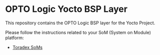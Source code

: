 # OPTO Logic Yocto BSP Layer

This repository contains the OPTO Logic BSP layer for the Yocto Project.

Please follow the instructions related to your SoM (System on Module) platform:
 - [Toradex SoMs](README-tdx.md)
